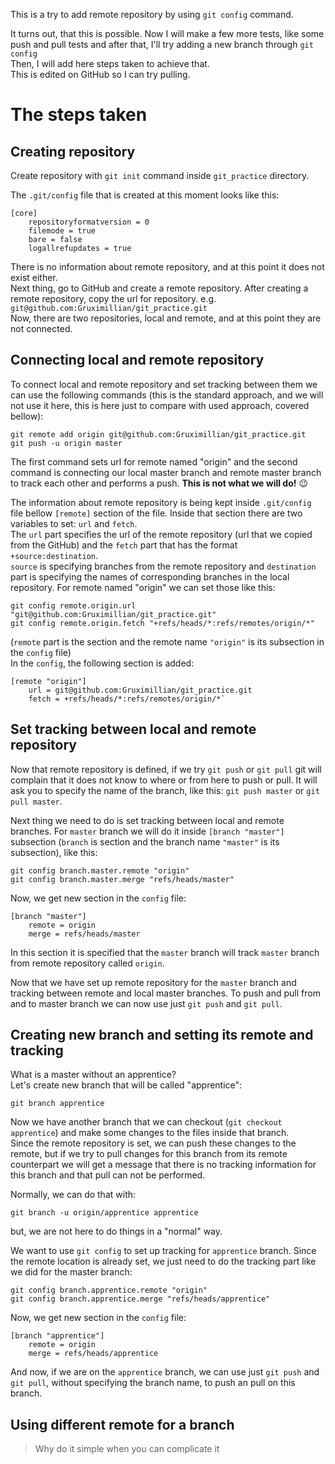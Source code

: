 This is a try to add remote repository by using `git config` command.

It turns out, that this is possible. Now I will make a few more tests, like some push and pull tests and after that, I'll try adding a new branch through `git config`<br>
Then, I will add here steps taken to achieve that.<br>
This is edited on GitHub so I can try pulling.

# The steps taken

## Creating repository

Create repository with `git init` command inside `git_practice` directory.

The `.git/config` file that is created at this moment looks like this:

```
[core]
	repositoryformatversion = 0
	filemode = true
	bare = false
	logallrefupdates = true
```

There is no information about remote repository, and at this point it does not exist either.<br>
Next thing, go to GitHub and create a remote repository. After creating a remote repository, copy the url for repository. e.g. `git@github.com:Gruximillian/git_practice.git`<br>
Now, there are two repositories, local and remote, and at this point they are not connected.

## Connecting local and remote repository

To connect local and remote repository and set tracking between them we can use the following commands (this is the standard approach, and we will not use it here, this is here just to compare with used approach, covered bellow):

```
git remote add origin git@github.com:Gruximillian/git_practice.git
git push -u origin master
```

The first command sets url for remote named "origin" and the second command is connecting our local master branch and remote master branch to track each other and performs a push. **This is not what we will do!** :wink:

The information about remote repository is being kept inside `.git/config` file bellow `[remote]` section of the file. Inside that section there are two variables to set: `url` and `fetch`.<br>
The `url` part specifies the url of the remote repository (url that we copied from the GitHub) and the `fetch` part that has the format `+source:destination`.<br>
`source` is specifying branches from the remote repository and `destination` part is specifying the names of corresponding branches in the local repository. For remote named "origin" we can set those like this:<br>

```
git config remote.origin.url "git@github.com:Gruximillian/git_practice.git"
git config remote.origin.fetch "+refs/heads/*:refs/remotes/origin/*"
```
(`remote` part is the section and the remote name `"origin"` is its subsection in the `config` file)<br>
In the `config`, the following section is added:

```
[remote "origin"]
	url = git@github.com:Gruximillian/git_practice.git
	fetch = +refs/heads/*:refs/remotes/origin/*`
```

## Set tracking between local and remote repository

Now that remote repository is defined, if we try `git push` or `git pull` git will complain that it does not know to where or from here to push or pull. It will ask you to specify the name of the branch, like this: `git push master` or `git pull master`.

Next thing we need to do is set tracking between local and remote branches. For `master` branch we will do it inside `[branch "master"]` subsection (`branch` is section and the branch name `"master"` is its subsection), like this:

```
git config branch.master.remote "origin"
git config branch.master.merge "refs/heads/master"
```

Now, we get new section in the `config` file:

```
[branch "master"]
	remote = origin
	merge = refs/heads/master
```

In this section it is specified that the `master` branch will track `master` branch from remote repository called `origin`.

Now that we have set up remote repository for the `master` branch and tracking between remote and local master branches. To push and pull from and to master branch we can now use just `git push` and `git pull`.

## Creating new branch and setting its remote and tracking

What is a master without an apprentice?<br>
Let's create new branch that will be called "apprentice":

`git branch apprentice`

Now we have another branch that we can checkout (`git checkout apprentice`) and make some changes to the files inside that branch.<br>
Since the remote repository is set, we can push these changes to the remote, but if we try to pull changes for this branch from its remote counterpart we will get a message that there is no tracking information for this branch and that pull can not be performed.

Normally, we can do that with:

`git branch -u origin/apprentice apprentice`

but, we are not here to do things in a "normal" way.

We want to use `git config` to set up tracking for `apprentice` branch. Since the remote location is already set, we just need to do the tracking part like we did for the master branch:

```
git config branch.apprentice.remote "origin"
git config branch.apprentice.merge "refs/heads/apprentice"
```

Now, we get new section in the `config` file:

```
[branch "apprentice"]
	remote = origin
	merge = refs/heads/apprentice
```

And now, if we are on the `apprentice` branch, we can use just `git push` and `git pull`, without specifying the branch name, to push an pull on this branch.

## Using different remote for a branch

> Why do it simple when you can complicate it
